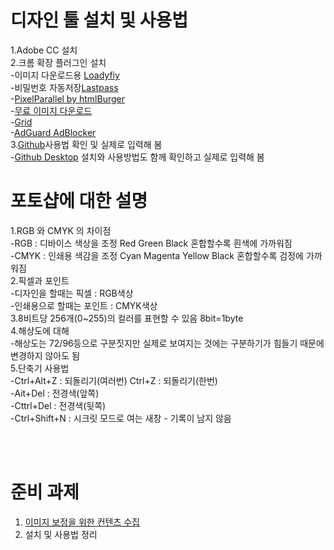 ﻿# 디자인 툴 설치 및 사용법
1.Adobe CC 설치 <br/>
2.크롬 확장 플러그인 설치 <br/>
-이미지 다운로드용 [Loadyfiy](https://chrome.google.com/webstore/detail/loadify-smart-image-downl/kbohbdnooimgjlohmicjmoagppjdcbam)<br/>
-비밀번호 자동저장[Lastpass](https://chrome.google.com/webstore/detail/lastpass-free-password-ma/hdokiejnpimakedhajhdlcegeplioahd)<br/>
-[PixelParallel by htmlBurger](https://chrome.google.com/webstore/detail/pixelparallel-by-htmlburg/iffnoibnepbcloaaagchjonfplimpkob)<br/>
-[무료 이미지 다운로드](https://unsplash.com/)<br/>
-[Grid](http://gridcalculator.dk/)<br/>
-[AdGuard AdBlocker](https://chrome.google.com/webstore/detail/adguard-adblocker/bgnkhhnnamicmpeenaelnjfhikgbkllg)<br/>
3.[Github](https://github.com/)사용법 확인 및 실제로 입력해 봄<br/>
-[Github Desktop](https://desktop.github.com/) 설치와 사용방법도 함께 확인하고 실제로 입력해 봄<br/>

# 포토샵에 대한 설명
1.RGB 와 CMYK 의 차이점<br/>
-RGB : 디바이스 색상을 조정 Red Green Black 혼합할수록 흰색에 가까워짐<br/>
-CMYK : 인쇄용 색감을 조정 Cyan Magenta Yellow Black 혼합할수록 검정에 가까워짐<br/>
2.픽셀과 포인트<br/>
-디자인을 할때는 픽셀 : RGB색상<br/>
-인쇄용으로 할때는 포인트 : CMYK색상<br/>
3.8비트당 256개(0~255)의 컬러를 표현할 수 있음 8bit=1byte<br/>
4.해상도에 대해<br/>
-해상도는 72/96등으로 구분짓지만 실제로 보여지는 것에는 구분하기가 힘들기 때문에 변경하지 않아도 됨<br/>
5.단축기 사용법<br/>
-Ctrl+Alt+Z : 되돌리기(여러번) Ctrl+Z : 되돌리기(한번)<br/>
-Ait+Del : 전경색(앞쪽)<br/>
-Cttrl+Del : 전경색(뒷쪽)<br/>
-Ctrl+Shift+N : 시크릿 모드로 여는 새창 - 기록이 남지 않음<br/>

<br/><br/>

# 준비 과제
1. [이미지 보정을 위한 컨텐츠 수집](https://unsplash.com)
2. 설치 및 사용법 정리
